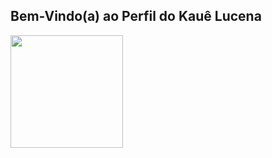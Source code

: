 ## Bem-Vindo(a) ao Perfil do Kauê Lucena

 <div>
  <a href="https://github.com/kauelucena2k">
  <img height="180em" src="https://github-readme-stats.vercel.app/api?username=kauelucena2k&show_icons=true&theme=tokyonight&include_all_commits=true&count_private=true"/>
   
 </div>

